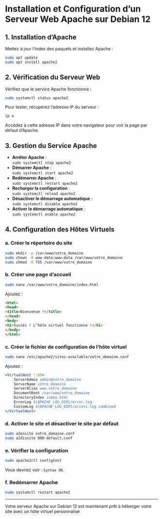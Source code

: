 # Installation et Configuration d’un Serveur Web Apache sur Debian 12

## 1. Installation d’Apache

Mettez à jour l’index des paquets et installez Apache :

```bash
sudo apt update
sudo apt install apache2
```

## 2. Vérification du Serveur Web

Vérifiez que le service Apache fonctionne :

```bash
sudo systemctl status apache2
```

Pour tester, récupérez l’adresse IP du serveur :

```bash
ip a
```

Accédez à cette adresse IP dans votre navigateur pour voir la page par défaut d’Apache.

## 3. Gestion du Service Apache

- **Arrêter Apache** :  
  `sudo systemctl stop apache2`
- **Démarrer Apache** :  
  `sudo systemctl start apache2`
- **Redémarrer Apache** :  
  `sudo systemctl restart apache2`
- **Recharger la configuration** :  
  `sudo systemctl reload apache2`
- **Désactiver le démarrage automatique** :  
  `sudo systemctl disable apache2`
- **Activer le démarrage automatique** :  
  `sudo systemctl enable apache2`

## 4. Configuration des Hôtes Virtuels

### a. Créer le répertoire du site

```bash
sudo mkdir -p /var/www/votre_domaine
sudo chown -R www-data:www-data /var/www/votre_domaine
sudo chmod -R 755 /var/www/votre_domaine
```

### b. Créer une page d’accueil

```bash
sudo nano /var/www/votre_domaine/index.html
```

Ajoutez :

```html
<html>
<head>
<title>Bienvenue !</title>
</head>
<body>
<h1>Succès ! L’hôte virtuel fonctionne !</h1>
</body>
</html>
```

### c. Créer le fichier de configuration de l’hôte virtuel

```bash
sudo nano /etc/apache2/sites-available/votre_domaine.conf
```

Ajoutez :

```apache
<VirtualHost *:80>
    ServerAdmin admin@votre_domaine
    ServerName votre_domaine
    ServerAlias www.votre_domaine
    DocumentRoot /var/www/votre_domaine
    DirectoryIndex index.html
    ErrorLog ${APACHE_LOG_DIR}/error.log
    CustomLog ${APACHE_LOG_DIR}/access.log combined
</VirtualHost>
```

### d. Activer le site et désactiver le site par défaut

```bash
sudo a2ensite votre_domaine.conf
sudo a2dissite 000-default.conf
```

### e. Vérifier la configuration

```bash
sudo apache2ctl configtest
```

Vous devriez voir : `Syntax OK`.

### f. Redémarrer Apache

```bash
sudo systemctl restart apache2
```

---

Votre serveur Apache sur Debian 12 est maintenant prêt à héberger votre site avec un hôte virtuel personnalisé